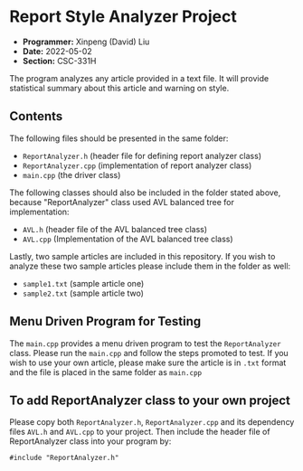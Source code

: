 # Report Style Analyzer Project

- **Programmer:** Xinpeng (David) Liu
- **Date:** 2022-05-02
- **Section:** CSC-331H

The program analyzes any article provided in a text file. It will provide statistical summary about this article and warning on style.

## Contents

The following files should be presented in the same folder:
- `ReportAnalyzer.h` (header file for defining report analyzer class)
- `ReportAnalyzer.cpp` (implementation of report analyzer class)
- `main.cpp` (the driver class)

The following classes should also be included in the folder stated above, because "ReportAnalyzer" class used AVL balanced tree for implementation:
- `AVL.h` (header file of the AVL balanced tree class)
- `AVL.cpp` (Implementation of the AVL balanced tree class)

Lastly, two sample articles are included in this repository. If you wish to analyze these two sample articles please include them in the folder as well:
- `sample1.txt` (sample article one)
- `sample2.txt` (sample article two)

## Menu Driven Program for Testing

The `main.cpp` provides a menu driven program to test the `ReportAnalyzer` class. Please run the `main.cpp` and follow the steps promoted to test. 
If you wish to use your own article, please make sure the article is in `.txt` format and the file is placed in the same folder as `main.cpp`

## To add ReportAnalyzer class to your own project
Please copy both `ReportAnalyzer.h`, `ReportAnalyzer.cpp` and its dependency files `AVL.h` and `AVL.cpp` to your project. Then include the header file of ReportAnalyzer class into your program by:
```
#include "ReportAnalyzer.h"
```
